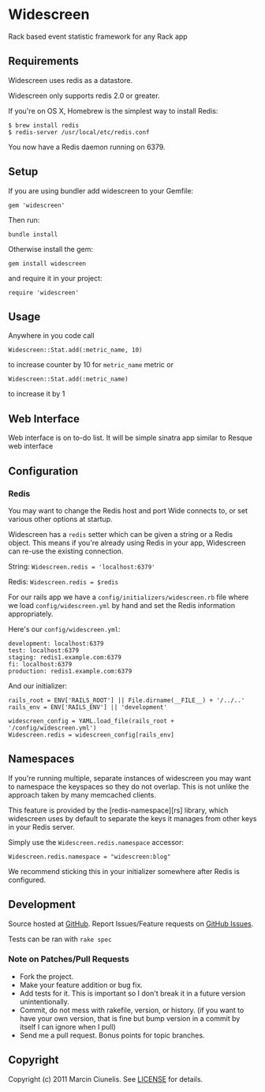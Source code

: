 # Widescreen
Rack based event statistic framework for any Rack app

## Requirements

Widescreen uses redis as a datastore.

Widescreen only supports redis 2.0 or greater.

If you're on OS X, Homebrew is the simplest way to install Redis:

    $ brew install redis
    $ redis-server /usr/local/etc/redis.conf

You now have a Redis daemon running on 6379.

## Setup

If you are using bundler add widescreen to your Gemfile:

    gem 'widescreen'

Then run:

    bundle install

Otherwise install the gem:

    gem install widescreen

and require it in your project:

    require 'widescreen'

## Usage

Anywhere in you code call
  
    Widescreen::Stat.add(:metric_name, 10)

to increase counter by 10 for `metric_name` metric or
    
    Widescreen::Stat.add(:metric_name)

to increase it by 1

## Web Interface

Web interface is on to-do list. It will be simple sinatra app similar to Resque web interface

## Configuration

### Redis

You may want to change the Redis host and port Wide connects to, or
set various other options at startup.

Widescreen has a `redis` setter which can be given a string or a Redis
object. This means if you're already using Redis in your app, Widescreen
can re-use the existing connection.

String: `Widescreen.redis = 'localhost:6379'`

Redis: `Widescreen.redis = $redis`

For our rails app we have a `config/initializers/widescreen.rb` file where
we load `config/widescreen.yml` by hand and set the Redis information
appropriately.

Here's our `config/widescreen.yml`:

    development: localhost:6379
    test: localhost:6379
    staging: redis1.example.com:6379
    fi: localhost:6379
    production: redis1.example.com:6379

And our initializer:

    rails_root = ENV['RAILS_ROOT'] || File.dirname(__FILE__) + '/../..'
    rails_env = ENV['RAILS_ENV'] || 'development'

    widescreen_config = YAML.load_file(rails_root + '/config/widescreen.yml')
    Widescreen.redis = widescreen_config[rails_env]

## Namespaces

If you're running multiple, separate instances of widescreen you may want
to namespace the keyspaces so they do not overlap. This is not unlike
the approach taken by many memcached clients.

This feature is provided by the [redis-namespace][rs] library, which
widescreen uses by default to separate the keys it manages from other keys
in your Redis server.

Simply use the `Widescreen.redis.namespace` accessor:

    Widescreen.redis.namespace = "widescreen:blog"

We recommend sticking this in your initializer somewhere after Redis
is configured.

## Development

Source hosted at [GitHub](http://github.com/martinciu/widescreen).
Report Issues/Feature requests on [GitHub Issues](http://github.com/martinciu/widescreen/issues).

Tests can be ran with `rake spec`

### Note on Patches/Pull Requests

 * Fork the project.
 * Make your feature addition or bug fix.
 * Add tests for it. This is important so I don't break it in a
   future version unintentionally.
 * Commit, do not mess with rakefile, version, or history.
   (if you want to have your own version, that is fine but bump version in a commit by itself I can ignore when I pull)
 * Send me a pull request. Bonus points for topic branches.

## Copyright

Copyright (c) 2011 Marcin Ciunelis. See [LICENSE](https://github.com/martinciu/widescreen/blob/master/LICENSE) for details.
